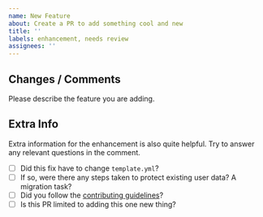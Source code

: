 ```yaml
---
name: New Feature
about: Create a PR to add something cool and new
title: ''
labels: enhancement, needs review
assignees: ''
---
```


## Changes / Comments

Please describe the feature you are adding.



## Extra Info

Extra information for the enhancement is also quite helpful. Try to answer any relevant questions in the comment.
- [ ] Did this fix have to change `template.yml`?
- [ ] If so, were there any steps taken to protect existing user data? A migration task?
- [ ] Did you follow the [contributing guidelines](https://github.com/StasTserk/foundry-burningwheel/blob/master/CONTRIBUTING.md)?
- [ ] Is this PR limited to adding this one new thing?
